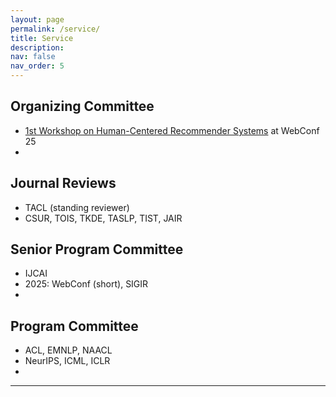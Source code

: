 ```yaml
---
layout: page
permalink: /service/
title: Service
description: 
nav: false
nav_order: 5
---
```


## Organizing Committee

* [1st Workshop on Human-Centered Recommender Systems](https://human-centeredrec.github.io/) at WebConf 25
* 


## Journal Reviews

* TACL (standing reviewer)
* CSUR, TOIS, TKDE, TASLP, TIST, JAIR

## Senior Program Committee

* IJCAI 
* 2025: WebConf (short), SIGIR
* 


## Program Committee

* ACL, EMNLP, NAACL
* NeurIPS, ICML, ICLR 
* 

---


